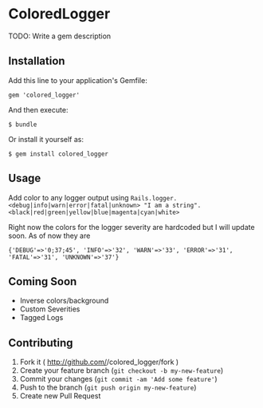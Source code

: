 # ColoredLogger

TODO: Write a gem description

## Installation

Add this line to your application's Gemfile:

    gem 'colored_logger'

And then execute:

    $ bundle

Or install it yourself as:

    $ gem install colored_logger

## Usage

Add color to any logger output using `Rails.logger.<debug|info|warn|error|fatal|unknown> "I am a string".<black|red|green|yellow|blue|magenta|cyan|white>`

Right now the colors for the logger severity are hardcoded but I will update soon. As of now they are

```
{'DEBUG'=>'0;37;45', 'INFO'=>'32', 'WARN'=>'33', 'ERROR'=>'31', 'FATAL'=>'31', 'UNKNOWN'=>'37'}
```

## Coming Soon

* Inverse colors/background
* Custom Severities
* Tagged Logs


## Contributing

1. Fork it ( http://github.com/<my-github-username>/colored_logger/fork )
2. Create your feature branch (`git checkout -b my-new-feature`)
3. Commit your changes (`git commit -am 'Add some feature'`)
4. Push to the branch (`git push origin my-new-feature`)
5. Create new Pull Request
